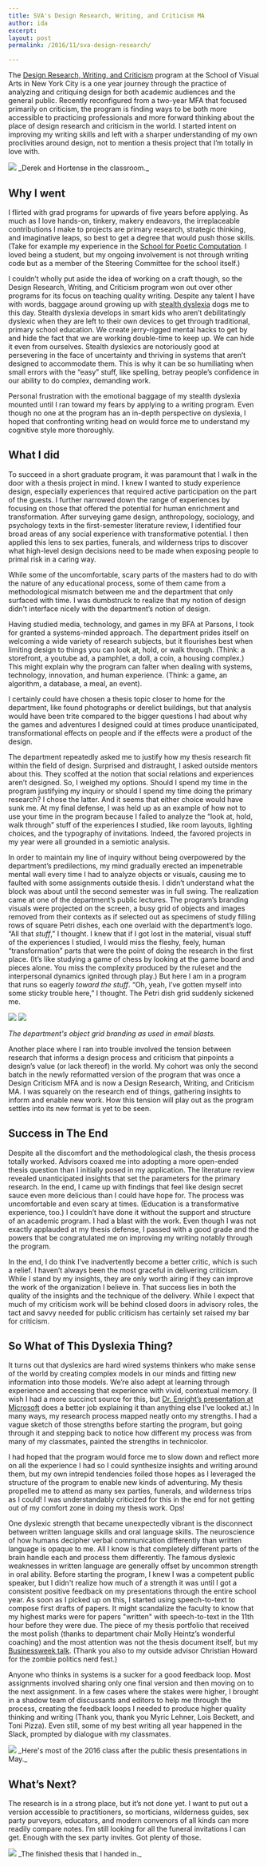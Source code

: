 ```yaml
---
title: SVA's Design Research, Writing, and Criticism MA
author: ida
excerpt: 
layout: post
permalink: /2016/11/sva-design-research/

---
```



The [Design Research, Writing, and Criticism](http://designresearch.sva.edu/) program at the School of Visual Arts in New York City is a one year journey through the practice of analyzing and critiquing design for both academic audiences and the general public. Recently reconfigured from a two-year MFA that focused primarily on criticism, the program is finding ways to be both more accessible to practicing professionals and more forward thinking about the place of design research and criticism in the world. I started intent on improving my writing skills and left with a sharper understanding of my own proclivities around design, not to mention a thesis project that I’m totally in love with.

<img src="{{ site.baseurl }}/images/2016/sva-design-research/IMG_20151118_130715.jpg">
_Derek and Hortense in the classroom._

## Why I went

I flirted with grad programs for upwards of five years before applying. As much as I love hands-on, tinkery, makery endeavors, the irreplaceable contributions I make to projects are primary research, strategic thinking, and imaginative leaps, so best to get a degree that would push those skills. (Take for example my experience in the [School for Poetic Computation](/2014/06/school-poetic-computation/). I loved being a student, but my ongoing involvement is not through writing code but as a member of the Steering Committee for the school itself.)

I couldn’t wholly put aside the idea of working on a craft though, so the Design Research, Writing, and Criticism program won out over other programs for its focus on teaching quality writing. Despite any talent I have with words, baggage around growing up with [stealth dyslexia](http://www.davidsongifted.org/Search-Database/entry/A10435) dogs me to this day. Stealth dyslexia develops in smart kids who aren’t debilitatingly dyslexic when they are left to their own devices to get through traditional, primary school education. We create jerry-rigged mental hacks to get by and hide the fact that we are working double-time to keep up. We can hide it even from ourselves. Stealth dyslexics are notoriously good at persevering in the face of uncertainty and thriving in systems that aren’t designed to accommodate them. This is why it can be so humiliating when small errors with the “easy” stuff, like spelling, betray people’s confidence in our ability to do complex, demanding work. 

Personal frustration with the emotional baggage of my stealth dyslexia mounted until I ran toward my fears by applying to a writing program. Even though no one at the program has an in-depth perspective on dyslexia, I hoped that confronting writing head on would force me to understand my cognitive style more thoroughly.


## What I did

To succeed in a short graduate program, it was paramount that I walk in the door with a thesis project in mind. I knew I wanted to study experience design, especially experiences that required active participation on the part of the guests. I further narrowed down the range of experiences by focusing on those that offered the potential for human enrichment and transformation. After surveying game design, anthropology, sociology, and psychology texts in the first-semester literature review, I identified four broad areas of any social experience with transformative potential. I then applied this lens to sex parties, funerals, and wilderness trips to discover what high-level design decisions need to be made when exposing people to primal risk in a caring way. 

While some of the uncomfortable, scary parts of the masters had to do with the nature of any educational process, some of them came from a methodological mismatch between me and the department that only surfaced with time. I was dumbstruck to realize that my notion of design didn't interface nicely with the department’s notion of design.  

Having studied media, technology, and games in my BFA at Parsons, I took for granted a systems-minded approach. The department prides itself on welcoming a wide variety of research subjects, but it flourishes best when limiting design to things you can look at, hold, or walk through. (Think: a storefront, a youtube ad, a pamphlet, a doll, a coin, a housing complex.) This might explain why the program can falter when dealing with systems, technology, innovation, and human experience. (Think: a game, an algorithm, a database, a meal, an event).

I certainly could have chosen a thesis topic closer to home for the department, like found photographs or derelict buildings, but that analysis would have been trite compared to the bigger questions I had about why the games and adventures I designed could at times produce unanticipated, transformational effects on people and if the effects were a product of the design. 

The department repeatedly asked me to justify how my thesis research fit within the field of design. Surprised and distraught, I asked outside mentors about this. They scoffed at the notion that social relations and experiences aren’t designed. So, I weighed my options. Should I spend my time in the program justifying my inquiry or should I spend my time doing the primary research? I chose the latter. And it seems that either choice would have sunk me. At my final defense, I was held up as an example of how not to use your time in the program because I failed to analyze the “look at, hold, walk through” stuff of the experiences I studied, like room layouts, lighting choices, and the typography of invitations. Indeed, the favored projects in my year were all grounded in a semiotic analysis.  

In order to maintain my line of inquiry without being overpowered by the department’s predilections, my mind gradually erected an impenetrable mental wall every time I had to analyze objects or visuals, causing me to faulted with some assignments outside thesis. I didn’t understand what the block was about until the second semester was in full swing. The realization came at one of the department’s public lectures. The program’s branding visuals were projected on the screen, a busy grid of objects and images removed from their contexts as if selected out as specimens of study filling rows of square Petri dishes, each one overlaid with the department’s logo. “All that _stuff_,” I thought. I knew that if I got lost in the material, visual stuff of the experiences I studied, I would miss the fleshy, feely, human “transformation” parts that were the point of doing the research in the first place. (It’s like studying a game of chess by looking at the game board and pieces alone. You miss the complexity produced by the ruleset and the interpersonal dynamics ignited through play.) But here I am in a program that runs so eagerly _toward the stuff_. “Oh, yeah, I’ve gotten myself into some sticky trouble here,” I thought. The Petri dish grid suddenly sickened me. 

<img src="{{ site.baseurl }}/images/2016/sva-design-research/DesignResearchBranding.jpg">   

<img src="{{ site.baseurl }}/images/2016/sva-design-research/DesignResearchBranding2.jpg">

_The department's object grid branding as used in email blasts._


Another place where I ran into trouble involved the tension between research that informs a design process and criticism that pinpoints a design’s value (or lack thereof) in the world. My cohort was only the second batch in the newly reformatted version of the program that was once a Design Criticism MFA and is now a Design Research, Writing, and Criticism MA. I was squarely on the research end of things, gathering insights to inform and enable new work. How this tension will play out as the program settles into its new format is yet to be seen. 


## Success in The End

Despite all the discomfort and the methodological clash, the thesis process totally worked. Advisors coaxed me into adopting a more open-ended thesis question than I initially posed in my application. The literature review revealed unanticipated insights that set the parameters for the primary research. In the end, I came up with findings that feel like design secret sauce even more delicious than I could have hope for. The process was uncomfortable and even scary at times. (Education is a transformative experience, too.) I couldn’t have done it without the support and structure of an academic program. I had a blast with the work. Even though I was not exactly applauded at my thesis defense, I passed with a good grade and the powers that be congratulated me on improving my writing notably through the program. 

In the end, I do think I’ve inadvertently become a better critic, which is such a relief. I haven’t always been the most graceful in delivering criticism. While I stand by my insights, they are only worth airing if they can improve the work of the organization I believe in. That success lies in both the quality of the insights and the technique of the delivery. While I expect that much of my criticism work will be behind closed doors in advisory roles, the tact and savvy needed for public criticism has certainly set raised my bar for criticism.



## So What of This Dyslexia Thing? 

It turns out that dyslexics are hard wired systems thinkers who make sense of the world by creating complex models in our minds and fitting new information into those models. We’re also adept at learning through experience and accessing that experience with vivid, contextual memory. (I wish I had a more succinct source for this, but [Dr. Enright’s presentation at Microsoft](https://youtu.be/SBqpxzx4i5E?list=PLsilMSaqafYiUE3r0z0OBpfzC_U4KNHFu) does a better job explaining it than anything else I’ve looked at.) In many ways, my research process mapped neatly onto my strengths. I had a vague sketch of those strengths before starting the program, but going through it and stepping back to notice how different my process was from many of my classmates, painted the strengths in technicolor. 

I had hoped that the program would force me to slow down and reflect more on all the experience I had so I could synthesize insights and writing around them, but my own intrepid tendencies foiled those hopes as I leveraged the structure of the program to enable new kinds of adventuring. My thesis propelled me to attend as many sex parties, funerals, and wilderness trips as I could! I was understandably criticized for this in the end for not getting out of my comfort zone in doing my thesis work. Ops!

One dyslexic strength that became unexpectedly vibrant is the disconnect between written language skills and oral language skills. The neuroscience of how humans decipher verbal communication differently than written language is opaque to me. All I know is that completely different parts of the brain handle each and process them differently. The famous dyslexic weaknesses in written language are generally offset by uncommon strength in oral ability. Before starting the program, I knew I was a competent public speaker, but I didn't realize how much of a strength it was until I got a consistent positive feedback on my presentations through the entire school year. As soon as I picked up on this, I started using speech-to-text to compose first drafts of papers. It might scandalize the faculty to know that my highest marks were for papers "written" with speech-to-text in the 11th hour before they were due. The piece of my thesis portfolio that received the most polish (thanks to department chair Molly Heintz’s wonderful coaching) and the most attention was not the thesis document itself, but my [Businessweek talk](http://www.bloomberg.com/news/videos/2016-06-02/bloomberg-businessweek-design-2016-ida-benedetto). (Thank you also to my outside advisor Christian Howard for the zombie politics nerd fest.)

Anyone who thinks in systems is a sucker for a good feedback loop. Most assignments involved sharing only one final version and then moving on to the next assignment. In a few cases where the stakes were higher, I brought in a shadow team of discussants and editors to help me through the process, creating the feedback loops I needed to produce higher quality thinking and writing (Thank you, thank you Myric Lehner, Lois Beckett, and Toni Pizza). Even still, some of my best writing all year happened in the Slack, prompted by dialogue with my classmates. 


<img src="{{ site.baseurl }}/images/2016/sva-design-research/26513389403_8a2f5888bf_o.jpg">
_Here's most of the 2016 class after the public thesis presentations in May._

## What’s Next?

The research is in a strong place, but it’s not done yet. I want to put out a version accessible to practitioners, so morticians, wilderness guides, sex party purveyors, educators, and modern convenors of all kinds can more readily compare notes. I’m still looking for all the funeral invitations I can get. Enough with the sex party invites. Got plenty of those. 

<img src="{{ site.baseurl }}/images/2016/sva-design-research/printed-thesis.jpg">
_The finished thesis that I handed in._
